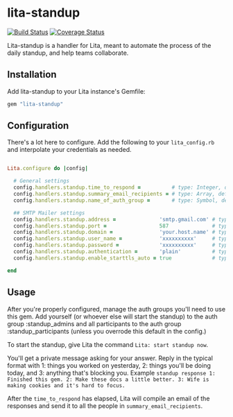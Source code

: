 # lita-standup

[![Build Status](https://travis-ci.org/chriswoodrich/lita-standup.png?branch=master)](https://travis-ci.org/chriswoodrich/lita-standup)
[![Coverage Status](https://coveralls.io/repos/chriswoodrich/lita-standup/badge.png)](https://coveralls.io/r/chriswoodrich/lita-standup)

Lita-standup is a handler for Lita, meant to automate the process of the daily standup, and help teams collaborate.

## Installation

Add lita-standup to your Lita instance's Gemfile:

``` ruby
gem "lita-standup"
```

## Configuration

There's a lot here to configure.  Add the following to your ```lita_config.rb``` and interpolate your credentials as needed.

``` ruby

Lita.configure do |config|

  # General settings
  config.handlers.standup.time_to_respond =          # type: Integer, default: 60 (minutes)
  config.handlers.standup.summary_email_recipients = # type: Array, default: ['you@company.com', 'me@company.com'], required: true
  config.handlers.standup.name_of_auth_group =       # type: Symbol, default: :standup_participants, required: true

  ## SMTP Mailer settings
  config.handlers.standup.address =              'smtp.gmail.com' # type: String, required: true
  config.handlers.standup.port =                 587              # type: Integer, required: true
  config.handlers.standup.domain =               'your.host.name' # type: String, required: true
  config.handlers.standup.user_name =            'xxxxxxxxxx'     # type: String, required: true
  config.handlers.standup.password =             'xxxxxxxxxx'     # type: String, required: true
  config.handlers.standup.authentication =       'plain'          # type: String, required: true
  config.handlers.standup.enable_starttls_auto = true             # type: true || false, required: true

end


```


## Usage

After you're properly configured, manage the auth groups you'll need to use this gem.  Add yourself (or whoever else will start the standup) to the auth group :standup_admins and all participants to the auth group :standup_participants (unless you overrode this default in the config.)

To start the standup, give Lita the command ```Lita: start standup now```.

You'll get a private message asking for your answer.  Reply in the typical format with 1: things you worked on yesterday, 2: things you'll be doing today, and 3: anything that's blocking you.  Example ```standup response 1: Finished this gem. 2: Make these docs a little better. 3: Wife is making cookies and it's hard to focus.```

After the ```time_to_respond``` has elapsed, Lita will compile an email of the responses and send it to all the people in ```summary_email_recipients```.


